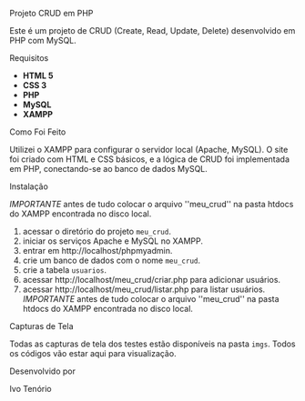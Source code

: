 Projeto CRUD em PHP

Este é um projeto de CRUD (Create, Read, Update, Delete) desenvolvido em PHP com MySQL.

Requisitos

- **HTML 5**
- **CSS 3**
- **PHP**
- **MySQL**
- **XAMPP**

Como Foi Feito

Utilizei o XAMPP para configurar o servidor local (Apache, MySQL). O site foi criado com HTML e CSS básicos, e a lógica de CRUD foi implementada em PHP, conectando-se ao banco de dados MySQL.

Instalação

*IMPORTANTE* antes de tudo colocar o arquivo ''meu_crud'' na pasta htdocs do XAMPP encontrada no disco local.
1. acessar o diretório do projeto `meu_crud`.
2. iniciar os serviços Apache e MySQL no XAMPP.
3. entrar em http://localhost/phpmyadmin.
4. crie um banco de dados com o nome `meu_crud`.
5. crie a tabela `usuarios`.
6. acessar http://localhost/meu_crud/criar.php para adicionar usuários.
7. acessar http://localhost/meu_crud/listar.php para listar usuários.
*IMPORTANTE* antes de tudo colocar o arquivo ''meu_crud'' na pasta htdocs do XAMPP encontrada no disco local.

Capturas de Tela

Todas as capturas de tela dos testes estão disponíveis na pasta `imgs`.
Todos os códigos vão estar aqui para visualização.

Desenvolvido por

Ivo Tenório


